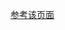 ﻿<a href="http://developer.xamarin.com/guides/cross-platform/getting_started/introduction_to_mobile_development/">参考该页面</a>